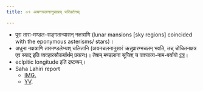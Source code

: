 ```yaml
---
title: ०१ अयनचलनानुसारम् परिवर्तनम्

---
```


- पुरा तारा-मण्डल-सङ्गतान्यासन् नक्षत्राणि (lunar mansions [sky regions] coincided with the eponymous asterisms/ stars)।
- अधुना नक्षत्राणि तारमण्डलेभ्यश् चलितानि (अयनचलनानुसारं ऋतुप्रारम्भचलम् भवति, तच् चोचितनक्षत्र एव स्याद् इति व्यवहारसौकर्यार्थम् प्रयत्नः)। तेषाम् मण्डलानां सूचिश् च पाश्चात्य-नाम-पर्यायो [ऽत्र](https://sa.wikipedia.org/wiki/%E0%A4%A8%E0%A4%95%E0%A5%8D%E0%A4%B7%E0%A4%A4%E0%A5%8D%E0%A4%B0%E0%A4%AE%E0%A5%8D)।
- eclpitic longitude इति द्रष्टव्यम्।
- Saha Lahiri report
    - [IMG. ](https://imgur.com/a/hShjz)
    - [YV](https://archive.org/stream/HistoryOfCalendarPanchangaCommittee/History-of-Calendar-Panchanga-Committee#page/n77/mode/2up).
